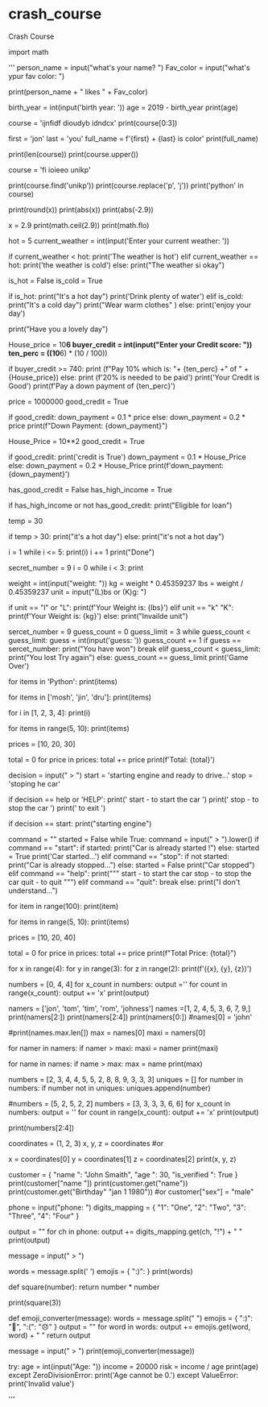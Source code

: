 # crash_course
Crash Course


import math

'''
person_name = input("what's your name? ")
Fav_color = input("what's ypur fav color: ")

print(person_name + " likes " + Fav_color)

birth_year = int(input('birth year: '))
age = 2019 - birth_year
print(age)

course = 'ijnfidf dioudyb idndcx'
print(course[0:3])

first = 'jon'
last = 'you'
full_name = f'{first} + {last} is color'
print(full_name)

print(len(course))
print(course.upper())

course = 'fi ioieeo unikp'

print(course.find('unikp'))
print(course.replace('p', 'j'))
print('python' in course)

print(round(x))
print(abs(x))
print(abs(-2.9))

x = 2.9
print(math.ceil(2.9))
print(math.flo)

hot = 5
current_weather = int(input('Enter your current weather: '))

if current_weather < hot:
    print('The weather is hot')
elif current_weather == hot:
    print('the weather is cold')
else:
    print("The weather si okay")


is_hot = False
is_cold = True

if is_hot:
    print("It's a hot day")
    print('Drink plenty of water')
elif is_cold:
    print("It's a cold day")
    print("Wear warm clothes" )
else:
    print('enjoy your day')
    
print("Have you a lovely day")


House_price = 10**6
buyer_credit = int(input("Enter your Credit score: "))
ten_perc = ((10**6) * (10 / 100))

if buyer_credit >= 740:
    print (f"Pay 10% which is: "+ {ten_perc} +" of " +{House_price})
else:
    print (f'20% is needed to be paid')
print('Your Credit is Good')
print(f'Pay a down payment of {ten_perc}')

price = 1000000
good_credit = True

if good_credit:
    down_payment = 0.1 * price
else:
    down_payment = 0.2 * price
print(f"Down Payment: {down_payment}")

House_Price = 10**2
good_credit = True

if good_credit:
    print('credit is True')
    down_payment = 0.1 * House_Price
else:
    down_payment = 0.2 * House_Price
print(f'down_payment: {down_payment}')

has_good_credit = False
has_high_income = True

if has_high_income or not has_good_credit:
    print("Eligible for loan")

temp = 30

if temp > 30:
    print("it's a hot day")
else:
    print("it's not a hot day")

i = 1
while i <= 5:
    print(i)
    i += 1
print("Done")



secret_number = 9
i = 0
while i < 3:
    print



weight = int(input("weight: "))
kg = weight * 0.45359237
lbs = weight / 0.45359237
unit = input("(L)bs or (K)g: ")

if unit == "l" or "L":
    print(f'Your Weight is:  {lbs}')
elif unit == "k" "K":
    print(f'Your Weight is: {kg}')
else:
    print("Invailde unit")


sercet_number = 9
guess_count = 0
guess_limit = 3
while guess_count < guess_limit:
    guess = int(input('guess: '))
    guess_count += 1
    if guess == sercet_number:
        print("You have won")
        break
    elif guess_count < guess_limit:
        print("You lost Try again")
    else: 
        guess_count == guess_limit
        print('Game Over')

for items in 'Python':
    print(items)

for items in ['mosh', 'jin', 'dru']:
    print(items)

for i in [1, 2, 3, 4]:
    print(i)

for items in range(5, 10):
    print(items)


prices = [10, 20, 30]

total = 0
for price in prices:
    total += price
print(f'Total: {total}')


decision = input(" > ")
start = 'starting engine and ready to drive...'
stop = 'stoping he car'

if decision == help or 'HELP':
    print(' start - to start the car ')
    print(' stop - to stop the car ')
    print(' to exit ')

if decision == start:
    print("starting engine")


command = ""
started = False
while True:
    command = input(" > ").lower()
    if command == "start":
        if started:
            print("Car is already started !")
        else:
            started = True
            print('Car started...')
    elif command == "stop":
        if not started:
            print("Car is already stopped...")
        else:
            started = False
            print("Car stopped")
    elif command == "help":
        print("""
    start - to start the car
    stop - to stop the car
    quit - to quit
            """)
    elif command == "quit":
        break
    else:
        print("I don't understand...")
        
for item in range(100):
    print(item)

for items in range(5, 10):
    print(items)

prices = [10, 20, 40]

total = 0
for price in prices:
    total += price
print(f"Total Price: {total}")

for x in range(4):
    for y in range(3):
        for z in range(2):
            print(f'({x}, {y}, {z})')
            
numbers = [0, 4, 4]
for x_count in numbers:
    output =''
    for count in range(x_count):
        output += 'x'
        print(output)


namers = ['jon', 'tom', 'tim', 'rom', 'johness']
names =[1, 2, 4, 5, 3, 6, 7, 9,]
print(namers[2:])
print(namers[2:4])
print(namers[0:])
#names[0] = 'john'

#print(names.max.len[])
max = names[0]
maxi = namers[0]

for namer in namers:
    if namer > maxi:
        maxi = namer
print(maxi)

for name in names:
    if name > max:
        max = name
print(max)

numbers = [2, 3, 4, 4, 5, 5, 2, 8, 8, 9, 3, 3, 3]
uniques = []
for number in numbers:
    if number not in uniques:
        uniques.append(number)

#numbers = [5, 2, 5, 2, 2]
numbers = [3, 3, 3, 3, 6, 6]
for x_count in numbers:
    output = ''
    for count in range(x_count):
        output += 'x'
    print(output)

print(numbers[2:4])

coordinates = (1, 2, 3)
x, y, z = coordinates
#or 

x = coordinates[0]
y = coordinates[1]
z = coordinates[2]
print(x, y, z)

customer = {
    "name ": "John Smaith",
    "age ": 30,
    "is_verified ": True
}
print(customer["name "])
print(customer.get("name"))
print(customer.get("Birthday" "jan 1 1980"))
#or
customer["sex"] = "male"

phone = input("phone: ")
digits_mapping = {
    "1": "One",
    "2": "Two",
    "3": "Three",
    "4": "Four"
}

output = ""
for ch in phone:
    output += digits_mapping.get(ch, "!") + " "
print(output)

message = input(" > ")

words = message.split(' ')
emojis = {
    ":)":
}
print(words)

def square(number):
    return number * number

print(square(3))

def emoji_converter(message):
    words = message.split(" ")
    emojis = {
        ":)": "🙂",
        ":(": "😞"
    }
    output = ""
    for word in words:
        output += emojis.get(word, word) + " "
        return output


message = input(" > ")
print(emoji_converter(message)) 

try:
    age = int(input("Age: "))
    income = 20000
    risk = income / age
    print(age)
except ZeroDivisionError:
    print('Age cannot be 0.')
except ValueError:
    print('Invalid value')






'''

